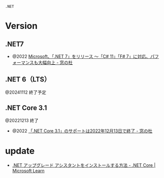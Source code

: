 `.NET`

# Version
## .NET7
- @2022 [Microsoft、「.NET 7」をリリース ～「C# 11」「F# 7」に対応、パフォーマンスも大幅向上 - 窓の杜](https://forest.watch.impress.co.jp/docs/news/1454432.html)

## .NET 6（LTS）
@20241112 終了予定

## .NET Core 3.1
@20221213 終了
- @2022 [「.NET Core 3.1」のサポートは2022年12月13日で終了 - 窓の杜](https://forest.watch.impress.co.jp/docs/news/1456802.html)

# update
-  [.NET アップグレード アシスタントをインストールする方法 - .NET Core | Microsoft Learn](https://learn.microsoft.com/ja-jp/dotnet/core/porting/upgrade-assistant-install)
